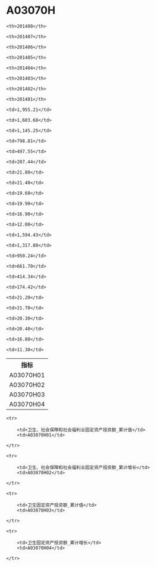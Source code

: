 A03070H
======


<table>

<tr>
    <th>指标</th>
    
    <th>201408</th>
    
    <th>201407</th>
    
    <th>201406</th>
    
    <th>201405</th>
    
    <th>201404</th>
    
    <th>201403</th>
    
    <th>201402</th>
    
    <th>201401</th>
    
</tr>


<tr>
    <td>A03070H01</td>
    
    <td>1,955.21</td>
    
    <td>1,603.68</td>
    
    <td>1,145.25</td>
    
    <td>798.81</td>
    
    <td>497.55</td>
    
    <td>207.44</td>
    

</tr>

<tr>
    <td>A03070H02</td>
    
    <td>21.80</td>
    
    <td>21.40</td>
    
    <td>19.60</td>
    
    <td>19.90</td>
    
    <td>16.90</td>
    
    <td>12.00</td>
    

</tr>

<tr>
    <td>A03070H03</td>
    
    <td>1,594.43</td>
    
    <td>1,317.88</td>
    
    <td>950.24</td>
    
    <td>661.70</td>
    
    <td>414.34</td>
    
    <td>174.42</td>
    

</tr>

<tr>
    <td>A03070H04</td>
    
    <td>21.20</td>
    
    <td>21.70</td>
    
    <td>20.30</td>
    
    <td>20.40</td>
    
    <td>16.80</td>
    
    <td>11.30</td>
    

</tr>


</table>

<table>
    
    <tr>

        <td>卫生、社会保障和社会福利业固定资产投资额_累计值</td>
        <td>A03070H01</td>

    </tr>
    
    <tr>

        <td>卫生、社会保障和社会福利业固定资产投资额_累计增长</td>
        <td>A03070H02</td>

    </tr>
    
    <tr>

        <td>卫生固定资产投资额_累计值</td>
        <td>A03070H03</td>

    </tr>
    
    <tr>

        <td>卫生固定资产投资额_累计增长</td>
        <td>A03070H04</td>

    </tr>
    
</table>